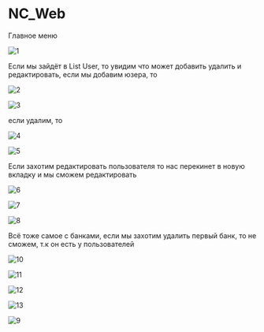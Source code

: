 # NC_Web

Главное меню 

![1](https://user-images.githubusercontent.com/44875402/48510128-fedb6e80-e863-11e8-90a6-eb216fad76d2.png)

Если мы зайдёт в List User, то увидим что может добавить удалить и редактировать, если мы добавим юзера, то 

![2](https://user-images.githubusercontent.com/44875402/48510233-43ffa080-e864-11e8-9c54-5c812666f1ff.png)

![3](https://user-images.githubusercontent.com/44875402/48510254-5a0d6100-e864-11e8-87b9-2a5d9f9dbc25.png)

если удалим, то 

![4](https://user-images.githubusercontent.com/44875402/48510294-7f9a6a80-e864-11e8-90ec-1a92d90121e8.png)


![5](https://user-images.githubusercontent.com/44875402/48510306-8c1ec300-e864-11e8-8104-0e3356086ac4.png)

Если захотим редактировать пользователя то нас перекинет в новую вкладку и мы сможем редактировать

![6](https://user-images.githubusercontent.com/44875402/48510374-c720f680-e864-11e8-8649-bfbbacabdb5e.png)

![7](https://user-images.githubusercontent.com/44875402/48510385-d30cb880-e864-11e8-8b62-dd7e443b3a5d.png)

![8](https://user-images.githubusercontent.com/44875402/48510395-db64f380-e864-11e8-945e-67c6f6455dd2.png)

Всё тоже самое с банками, если мы захотим удалить первый банк, то не сможем, т.к он есть у пользователей


![10](https://user-images.githubusercontent.com/44875402/48510539-31399b80-e865-11e8-8fa1-3dc7a9080917.png)

![11](https://user-images.githubusercontent.com/44875402/48510555-4282a800-e865-11e8-842b-fbeb96ff1a65.png)

![12](https://user-images.githubusercontent.com/44875402/48510615-6e059280-e865-11e8-823b-3162ac708f9a.png)

![13](https://user-images.githubusercontent.com/44875402/48510588-575f3b80-e865-11e8-8acb-169f11b435a1.png)










![9](https://user-images.githubusercontent.com/44875402/48510407-e586f200-e864-11e8-998f-a70c1d4f696c.png)
